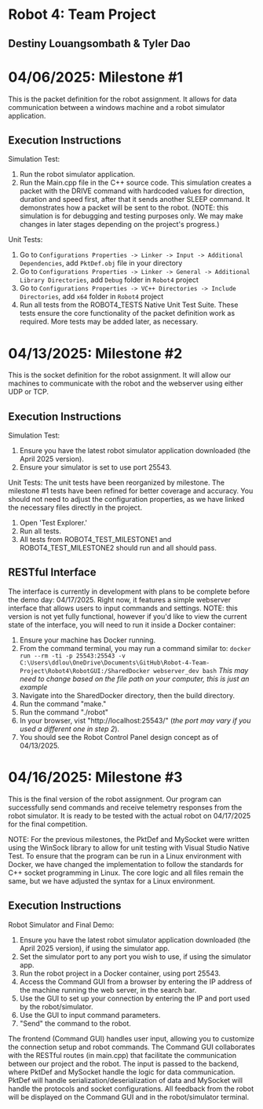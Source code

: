 # Robot 4: Team Project 
## Destiny Louangsombath & Tyler Dao 

# 04/06/2025: Milestone #1

This is the packet definition for the robot assignment. It allows for data communication between a windows machine and a robot simulator application. 

## Execution Instructions

Simulation Test:
1) Run the robot simulator application. 
2) Run the Main.cpp file in the C++ source code. 
This simulation creates a packet with the DRIVE command with hardcoded values for direction, duration and speed first, after that it sends another SLEEP command. It demonstrates how a packet will be sent to the robot. (NOTE: this simulation is for debugging and testing purposes only. We may make changes in later stages depending on the project's progress.)

Unit Tests: 
1) Go to `Configurations Properties -> Linker -> Input -> Additional Dependencies`, add `PktDef.obj` file in your directory
2) Go to `Configurations Properties -> Linker -> General -> Additional Library Directories`, add `Debug` folder in `Robot4` project
3) Go to `Configurations Properties -> VC++ Directories -> Include Directories`, add `x64` folder in `Robot4` project
4) Run all tests from the ROBOT4_TESTS Native Unit Test Suite. 
These tests ensure the core functionality of the packet definition work as required. More tests may be added later, as necessary. 

# 04/13/2025: Milestone #2

This is the socket definition for the robot assignment. It will allow our machines to communicate with the robot and the webserver using either UDP or TCP. 

## Execution Instructions 

Simulation Test:
1) Ensure you have the latest robot simulator application downloaded (the April 2025 version). 
2) Ensure your simulator is set to use port 25543.  

Unit Tests: 
The unit tests have been reorganized by milestone. The milestone #1 tests have been refined for better coverage and accuracy. You should not need to adjust the configuration properties, as we have linked the necessary files directly in the project. 

1) Open 'Test Explorer.'
2) Run all tests. 
3) All tests from ROBOT4_TEST_MILESTONE1 and ROBOT4_TEST_MILESTONE2 should run and all should pass. 

## RESTful Interface
The interface is currently in development with plans to be complete before the demo day: 04/17/2025. Right now, it features a simple webserver interface that allows users to input commands and settings. NOTE: this version is not yet fully functional, however if you'd like to view the current state of the interface, you will need to run it inside a Docker container: 

1) Ensure your machine has Docker running. 
2) From the command terminal, you may run a command similar to: 
`docker run --rm -ti -p 25543:25543 -v C:\Users\ddlou\OneDrive\Documents\GitHub\Robot-4-Team-Project\Robot4\RobotGUI:/SharedDocker webserver_dev bash`
*This may need to change based on the file path on your computer, this is just an example* 
3) Navigate into the SharedDocker directory, then the build directory. 
4) Run the command "make."
5) Run the command "./robot"
6) In your browser, vist "http://localhost:25543/" (*the port may vary if you used a different one in step 2*). 
7) You should see the Robot Control Panel design concept as of 04/13/2025. 

# 04/16/2025: Milestone #3

This is the final version of the robot assignment. Our program can successfully send commands and receive telemetry responses from the robot simulator. It is ready to be tested with the actual robot on 04/17/2025 for the final competition. 

NOTE: For the previous milestones, the PktDef and MySocket were written using the WinSock library to allow for unit testing with Visual Studio Native Test. To ensure that the program can be run in a Linux environment with Docker, we have changed the implementation to follow the standards for C++ socket programming in Linux. The core logic and all files remain the same, but we have adjusted the syntax for a Linux environment. 

## Execution Instructions 

Robot Simulator and Final Demo: 
1) Ensure you have the latest robot simulator application downloaded (the April 2025 version), if using the simulator app. 
2) Set the simulator port to any port you wish to use, if using the simulator app.
3) Run the robot project in a Docker container, using port 25543. 
4) Access the Command GUI from a browser by entering the IP address of the machine running the web server, in the search bar. 
5) Use the GUI to set up your connection by entering the IP and port used by the robot/simulator. 
6) Use the GUI to input command parameters. 
7) "Send" the command to the robot. 

The frontend (Command GUI) handles user input, allowing you to customize the connection setup and robot commands. The Command GUI collaborates with the RESTful routes (in main.cpp) that facilitate the communication between our project and the robot. The input is passed to the backend, where PktDef and MySocket handle the logic for data communication. PktDef will handle serialization/deserialization of data and MySocket will handle the protocols and socket configurations. All feedback from the robot will be displayed on the Command GUI and in the robot/simulator terminal. 